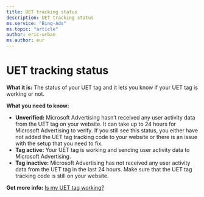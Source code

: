 ```yaml
---
title: UET tracking status
description: UET tracking status
ms.service: "Bing-Ads"
ms.topic: "article"
author: eric-urban
ms.author: eur
---
```


# UET tracking status

**What it is:**     The status of your UET tag and it lets you know if your UET tag is working or not.

**What you need to know:**

- **Unverified:**   Microsoft Advertising hasn’t received any user activity data from the UET tag on your website. It can take up to 24 hours for Microsoft Advertising to verify. If you still see this status, you either have not added the UET tag tracking code to your website or there is an issue with the setup that you need to fix.
- **Tag active:**   Your UET tag is working and sending user activity data to Microsoft Advertising.
- **Tag inactive:**   Microsoft Advertising has not received any user activity data from the UET tag in the last 24 hours. Make sure that the UET tag tracking code is still on your website.

**Get more info:**     [Is my UET tag working?](../hlp_BA_PROC_UETv2ViewTag.md)


